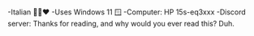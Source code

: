 -Italian 💚🤍❤️
-Uses Windows 11 🪟
-Computer: HP 15s-eq3xxx
-Discord server: 
Thanks for reading, and why would you ever read this? Duh.
